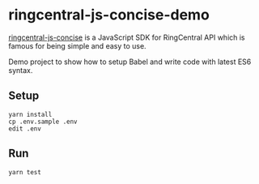 # ringcentral-js-concise-demo

[ringcentral-js-concise](https://github.com/tylerlong/ringcentral-js-concise) is a JavaScript SDK for RingCentral API which is famous for being simple and easy to use.

Demo project to show how to setup Babel and write code with latest ES6 syntax.


## Setup

```
yarn install
cp .env.sample .env
edit .env
```

## Run

```
yarn test
```
